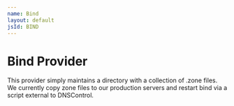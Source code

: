 ```yaml
---
name: Bind
layout: default
jsId: BIND
---
```

# Bind Provider

This provider simply maintains a directory with a collection of .zone files. We currently copy zone files to our production servers and restart bind via 
a script external to DNSControl.